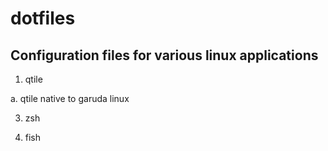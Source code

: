 # dotfiles

## Configuration files for various linux applications

1. qtile

a. qtile native to garuda linux

3. zsh

4. fish
